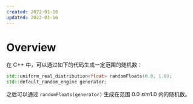 ```yaml
---
created: 2022-01-16
updated: 2022-01-16
---
```

# Overview

在 C++ 中，可以通过如下的代码生成一定范围的随机数：

```cpp
std::uniform_real_distribution<float> randomFloats(0.0, 1.0);
std::default_random_engine generator;
```

之后可以通过 `randomFloats(generator)` 生成在范围 $0.0 \ sim 1.0$ 内的随机数。